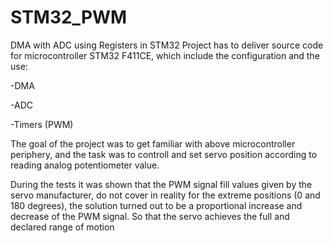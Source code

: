 # STM32_PWM
DMA with ADC using Registers in STM32
Project has to deliver source code for microcontroller STM32 F411CE, which include the configuration and the use:

-DMA

-ADC

-Timers (PWM)

The goal of the project was to get familiar with above microcontroller periphery, and the task was to controll and set servo position according to reading analog potentiometer value. 

During the tests it was shown that the PWM signal fill values given by the servo manufacturer, do not cover in reality for the extreme positions (0 and 180 degrees), the solution turned out to be a proportional increase and decrease of the PWM signal. So that the servo achieves the full and declared range of motion
